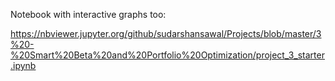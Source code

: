 Notebook with interactive graphs too:

https://nbviewer.jupyter.org/github/sudarshansawal/Projects/blob/master/3%20-%20Smart%20Beta%20and%20Portfolio%20Optimization/project_3_starter.ipynb
